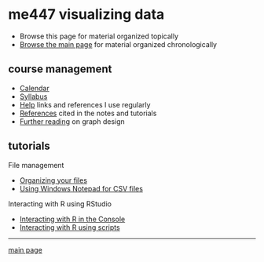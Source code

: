 
me447 visualizing data
======================

-   Browse this page for material organized topically
-   [Browse the main page](../README.md) for material organized chronologically

course management
-----------------

-   [Calendar](../cm/cm002_calendar.pdf)
-   [Syllabus](../cm/cm003_syllabus.md)
-   [Help](../cm/cm004_getting-help.md) links and references I use regularly
-   [References](../cm/cm009_references.md) cited in the notes and tutorials
-   [Further reading](http://www.graphdoctor.com/archives/154) on graph design

tutorials
---------

File management

-   [Organizing your files](../cm/cm010_organize-files.md)
-   [Using Windows Notepad for CSV files](../cm/cm013_notepad-for-csv.md)

Interacting with R using RStudio

-   [Interacting with R in the Console](../cm/cm011_using-console.md)
-   [Interacting with R using scripts](../cm/cm012_using-scripts.md)

------------------------------------------------------------------------

[main page](../README.md)
